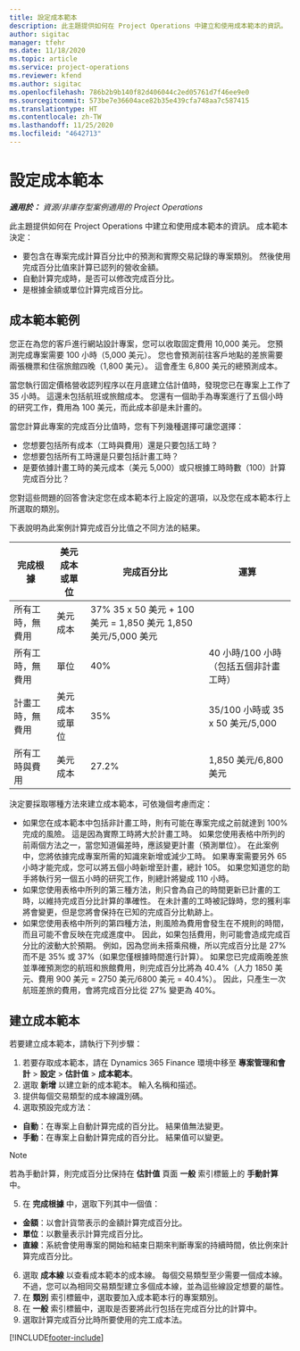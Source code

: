 ```yaml
---
title: 設定成本範本
description: 此主題提供如何在 Project Operations 中建立和使用成本範本的資訊。
author: sigitac
manager: tfehr
ms.date: 11/18/2020
ms.topic: article
ms.service: project-operations
ms.reviewer: kfend
ms.author: sigitac
ms.openlocfilehash: 786b2b9b140f82d406044c2ed05761d7f46ee9e0
ms.sourcegitcommit: 573be7e36604ace82b35e439cfa748aa7c587415
ms.translationtype: HT
ms.contentlocale: zh-TW
ms.lasthandoff: 11/25/2020
ms.locfileid: "4642713"
---
```

# <a name="set-up-cost-templates"></a>設定成本範本

_**適用於：** 資源/非庫存型案例適用的 Project Operations_


此主題提供如何在 Project Operations 中建立和使用成本範本的資訊。 成本範本決定：

- 要包含在專案完成計算百分比中的預測和實際交易記錄的專案類別。 然後使用完成百分比值來計算已認列的營收金額。
- 自動計算完成時，是否可以修改完成百分比。
- 是根據金額或單位計算完成百分比。

## <a name="cost-template-example"></a>成本範本範例

您正在為您的客戶進行網站設計專案，您可以收取固定費用 10,000 美元。 您預測完成專案需要 100 小時（5,000 美元）。 您也會預測前往客戶地點的差旅需要兩張機票和住宿旅館四晚（1,800 美元）。 這會產生 6,800 美元的總預測成本。

當您執行固定價格營收認列程序以在月底建立估計值時，發現您已在專案上工作了 35 小時。 這還未包括航班或旅館成本。 您還有一個助手為專案進行了五個小時的研究工作，費用為 100 美元，而此成本卻是未計畫的。

當您計算此專案的完成百分比值時，您有下列幾種選擇可讓您選擇：

- 您想要包括所有成本（工時與費用）還是只要包括工時？
- 您想要包括所有工時還是只要包括計畫工時？
- 是要依據計畫工時的美元成本（美元 5,000）或只根據工時時數（100）計算完成百分比？

您對這些問題的回答會決定您在成本範本行上設定的選項，以及您在成本範本行上所選取的類別。

下表說明為此案例計算完成百分比值之不同方法的結果。

| 完成根據 | 美元成本或單位 | 完成百分比 | 運算 |
| --- | --- | --- | --- |
| 所有工時，無費用 | 美元成本 | 37% 35 x 50 美元 + 100 美元 = 1,850 美元 1,850 美元/5,000 美元 |
| 所有工時，無費用 | 單位  | 40% | 40 小時/100 小時（包括五個非計畫工時） |
| 計畫工時，無費用 | 美元成本或單位 | 35% | 35/100 小時或 35 x 50 美元/5,000 |
| 所有工時與費用 | 美元成本 | 27.2% | 1,850 美元/6,800 美元 |

決定要採取哪種方法來建立成本範本，可依幾個考慮而定：

- 如果您在成本範本中包括非計畫工時，則有可能在專案完成之前就達到 100% 完成的風險。 這是因為實際工時將大於計畫工時。 如果您使用表格中所列的前兩個方法之一，當您知道偏差時，應該變更計畫（預測單位）。 在此案例中，您將依據完成專案所需的知識來新增或減少工時。 如果專案需要另外 65 小時才能完成，您可以將五個小時新增至計畫，總計 105。 如果您知道您的助手將執行另一個五小時的研究工作，則總計將變成 110 小時。
- 如果您使用表格中所列的第三種方法，則只會為自己的時間更新已計畫的工時，以維持完成百分比計算的準確性。 在未計畫的工時被記錄時，您的獲利率將會變更，但是您將會保持在已知的完成百分比軌跡上。
- 如果您使用表格中所列的第四種方法，則風險為費用會發生在不規則的時間，而且可能不會反映在完成進度中。 因此，如果包括費用，則可能會造成完成百分比的波動大於預期。 例如，因為您尚未搭乘飛機，所以完成百分比是 27% 而不是 35% 或 37%（如果您僅根據時間進行計算）。 如果您已完成兩晚差旅並準確預測您的航班和旅館費用，則完成百分比將為 40.4%（人力 1850 美元、費用 900 美元 = 2750 美元/6800 美元 = 40.4%）。 因此，只產生一次航班差旅的費用，會將完成百分比從 27% 變更為 40%。

## <a name="create-cost-templates"></a>建立成本範本
若要建立成本範本，請執行下列步驟：

1. 若要存取成本範本，請在 Dynamics 365 Finance 環境中移至 **專案管理和會計** > **設定** > **估計值** > **成本範本**。
2. 選取 **新增** 以建立新的成本範本。 輸入名稱和描述。
3. 提供每個交易類型的成本線識別碼。
4. 選取預設完成方法：

  - **自動**：在專案上自動計算完成的百分比。 結果值無法變更。
  - **手動**：在專案上自動計算完成的百分比。 結果值可以變更。

  > [!NOTE]
  > 若為手動計算，則完成百分比保持在 **估計值** 頁面 **一般** 索引標籤上的 **手動計算** 中。

5. 在 **完成根據** 中，選取下列其中一個值：

  - **金額**：以會計貨幣表示的金額計算完成百分比。
  - **單位**：以數量表示計算完成百分比。
  - **直線**：系統會使用專案的開始和結束日期來判斷專案的持續時間，依比例來計算完成百分比。

6. 選取 **成本線** 以查看成本範本的成本線。 每個交易類型至少需要一個成本線。 不過，您可以為相同交易類型建立多個成本線，並為這些線設定想要的屬性。
7. 在 **類別** 索引標籤中，選取要加入成本範本行的專案類別。
8. 在 **一般** 索引標籤中，選取是否要將此行包括在完成百分比的計算中。
9. 選取計算完成百分比時所要使用的完工成本法。


[!INCLUDE[footer-include](../includes/footer-banner.md)]